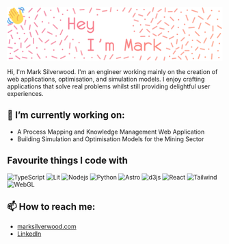 ![Hey, I'm Mark](https://github.com/SlicedSilver/SlicedSilver/blob/de32cb530d1c53051722f87a21273259aa59d5e2/hey.svg)
  
Hi, I'm Mark Silverwood. I'm an engineer working mainly on the creation of web applications, optimisation, and simulation models. I enjoy crafting applications that solve real problems whilst still providing delightful user experiences.

## 🔭 I’m currently working on:
- A Process Mapping and Knowledge Management Web Application
- Building Simulation and Optimisation Models for the Mining Sector

## Favourite things I code with
<img alt="TypeScript" src="https://img.shields.io/badge/-TypeScript-007ACC?style=flat-square&logo=typescript&logoColor=white" /> <img alt="Lit" src="https://img.shields.io/badge/-Lit-2858f6?style=flat-square&logo=Lit&logoColor=white" /> <img alt="Nodejs" src="https://img.shields.io/badge/-Nodejs-43853d?style=flat-square&logo=Node.js&logoColor=white" /> <img alt="Python" src="https://img.shields.io/badge/-Python-fcdb6a?style=flat-square&logo=Python&logoColor=black" /> <img alt="Astro" src="https://img.shields.io/badge/-Astro-f36929?style=flat-square&logo=Astro&logoColor=white" /> <img alt="d3js" src="https://img.shields.io/badge/-D3.js-F9A03C?style=flat-square&logo=d3.js&logoColor=white" /> <img alt="React" src="https://img.shields.io/badge/-React-45b8d8?style=flat-square&logo=react&logoColor=white" /> <img alt="Tailwind" src="https://img.shields.io/badge/-Tailwind-53bcf3?style=flat-square&logo=Tailwindcss&logoColor=white" /> <img alt="WebGL" src="https://img.shields.io/badge/-WebGL-8d1b0e?style=flat-square&logo=WebGL&logoColor=white" /> <!-- Logo doesn't look right <img alt="SQL" src="https://img.shields.io/badge/-SQL-45b8d8?style=flat-square&logo=sql&logoColor=white" />-->

## 📫 How to reach me:
- [marksilverwood.com](https://marksilverwood.com)
- [LinkedIn](https://www.linkedin.com/in/mark-silverwood/)
